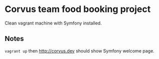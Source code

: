 # Corvus team food booking project

Clean vagrant machine with Symfony installed.

## Notes

`vagrant up` then <http://corvus.dev> should show Symfony welcome page.